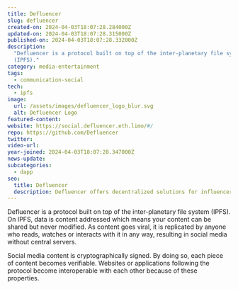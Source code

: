 ```yaml
---
title: Defluencer
slug: defluencer
created-on: 2024-04-03T18:07:28.284000Z
updated-on: 2024-04-03T18:07:28.315000Z
published-on: 2024-04-03T18:07:28.332000Z
description:
  "Defluencer is a protocol built on top of the inter-planetary file system
  (IPFS)."
category: media-entertainment
tags:
  - communication-social
tech:
  - ipfs
image:
  url: /assets/images/defluencer_logo_blur.svg
  alt: Defluencer Logo
featured-content:
website: https://social.defluencer.eth.limo/#/
repo: https://github.com/Defluencer
twitter:
video-url:
year-joined: 2024-04-03T18:07:28.347000Z
news-update:
subcategories:
  - dapp
seo:
  title: Defluencer
  description: Defluencer offers decentralized solutions for influencer marketing.
---
```


Defluencer is a protocol built on top of the inter-planetary file system (IPFS). On IPFS, data is content addressed which means your content can be shared but never modified. As content goes viral, it is replicated by anyone who reads, watches or interacts with it in any way, resulting in social media without central servers.

Social media content is cryptographically signed. By doing so, each piece of content becomes verifiable. Websites or applications following the protocol become interoperable with each other because of these properties.
